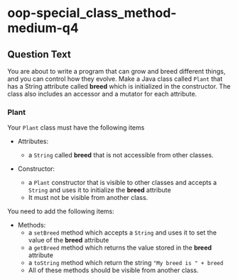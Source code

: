 # oop-special_class_method-medium-q4

## Question Text

You are about to write a program that can grow and breed different things, and you can control how they evolve. Make a 
Java class called `Plant` that has a String attribute called **breed** which is initialized in the constructor. The class 
also includes an accessor and a mutator for each attribute.


### Plant

Your `Plant` class must have the following items

- Attributes:
    - a `String` called **breed** that is not accessible from other classes.

- Constructor:
    - a `Plant` constructor that is visible to other classes and accepts a `String` and uses it to initialize the
      **breed** attribute
    - It must not be visible from another class.

You need to add the following items:

- Methods:
    - a `setBreed` method which accepts a `String` and uses it to set the value of the **breed** attribute
    - a `getBreed` method which returns the value stored in the **breed** attribute
    - a `toString` method which return the string `"My breed is " + breed`
    - All of these methods should be visible from another class.